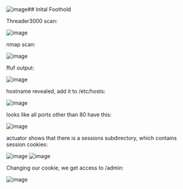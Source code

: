 ![image](https://github.com/michaelwang3668/ctf-writeups/assets/75542248/bb1f4cec-1c13-4f3c-8892-86d12985f7cb)## Inital Foothold

Threader3000 scan:

![image](https://github.com/michaelwang3668/ctf-writeups/assets/75542248/f1931764-055c-478e-b762-d453ff66a78c)

nmap scan:

![image](https://github.com/michaelwang3668/ctf-writeups/assets/75542248/3c220e8e-c0ad-446c-bd4f-7e484984af03)

ffuf output:

![image](https://github.com/michaelwang3668/ctf-writeups/assets/75542248/3329ad23-5e99-4207-beb1-4985a709fbac)

hostname revealed, add it to /etc/hosts:

![image](https://github.com/michaelwang3668/ctf-writeups/assets/75542248/ef498ec1-ac09-4fb6-af34-7344ff25545a)

looks like all ports other than 80 have this:

![image](https://github.com/michaelwang3668/ctf-writeups/assets/75542248/c88afb8b-b1bc-48be-a4b1-b0b3987fea46)

actuator shows that there is a sessions subdirectory, which contains session cookies:

![image](https://github.com/michaelwang3668/ctf-writeups/assets/75542248/9a01c633-1045-4c59-aa18-b5b2455a7d2b)
![image](https://github.com/michaelwang3668/ctf-writeups/assets/75542248/6b3f938c-937b-41a7-bce5-7a7a13764968)

Changing our cookie, we get access to /admin:

![image](https://github.com/michaelwang3668/ctf-writeups/assets/75542248/0f56e41f-6591-440d-97a4-f85d427f8f5c)
